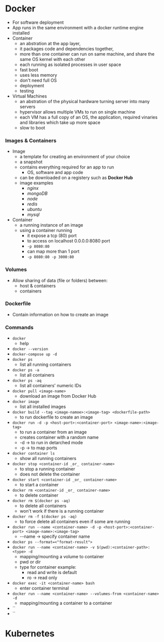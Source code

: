 # **Docker**

* For software deployment
* App runs in the same environment with a docker runtime engine installed
* Container
    - an abstration at the app layer,
    - it packages code and dependencies together,
    - more than one container can run on same machine, and share the same OS kernel with each other
    - each running as isolated processes in user space
    - fast boot
    - uses less memory
    - don't need full OS
    - deployment
    - testing
* Virtual Machines
    - an abstration of the physical hardware turning server into many servers
    - hypervisor allows multiple VMs to run on single machine
    - each VM has a full copy of an OS, the application, required vinaries and libraries which take up more space
    - slow to boot

### **Images & Containers**
* Image
    - a template for creating an environment of your choice
    - a snapshot
    - contains everything required for an app to run
        - OS, software and app code
    - can be downloaded on a registery such as **Docker Hub**
    - image examples
        - _nginx_
        - _mongoDB_
        - _node_
        - _redis_
        - _ubuntu_
        - _mysql_
* Container
    - a running instance of an image
    - using a container running
        - it expose a tcp (80) port
        - to access on localhost 0.0.0.0:8080 port
        - `-p 8080:80`
        - can map more than 1 port
        - `-p 8080:80 -p 3000:80`

### **Volumes**
* Allow sharing of data (file or folders) between:
    - host & containers
    - containers

### **Dockerfile**
* Contain information on how to create an image

### **Commands**
* `docker` 
    - help
* `docker --version`
* `docker-compose up -d`
* `docker ps` 
    - list all running containers
* `docker ps -a`
    - list all containers
* `docker ps -aq`
    - list all containers' numeric IDs
* `docker pull <image-name>` 
    - download an image from Docker Hub
* `docker image` 
    - list all installed images
* `docker build --tag <image-namoe>:<image-tag> <dockerfile-path>`
    - to run dockerfile to create an image
* `docker run -d -p <host-port>:<container-port> <image-name>:<image-tag>`
    - to run a container from an image
    - creates container with a random name
    - -d -> to run in detarched mode
    - -p -> to map ports
* `docker container ls` 
    - show all running containers
* `docker stop <container-id _or_ container-name>` 
    - to stop a running container
    - does not delete the container
* `docker start <container-id _or_ container-name>` 
    - to start a container
* `docker rm <container-id _or_ container-name>` 
    - to delete container
* `docker rm $(docker ps -aq)`
    - to delete all containers
    - won't work if there is a running container 
* `docker rm -f $(docker ps -aq)`
    - to force delete all containers even if some are running
* `docker run --name <container-name> -d -p <host-port>:<container-port> <image-name>:<image-tag>`
    - --name -> specify container name
* `docker ps --format=<"format-result">`
* `docker run --name <container-name> -v $(pwd):<container-path>:<type> -d`
    - mapping/mounting a volume to container
    - pwd or dir
    - type for container example:
        - read and write is default
        - ro -> read only
* `docker exec -it <container-name> bash`
    - enter container terminal
* `docker run --name <container-name> --volumes-from <container-name> -d`
    - mapping/mounting a container to a container
* ``
* ``

# **Kubernetes**